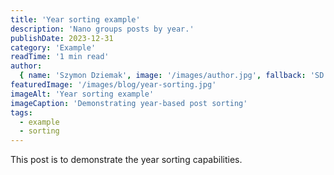 ```yaml
---
title: 'Year sorting example'
description: 'Nano groups posts by year.'
publishDate: 2023-12-31
category: 'Example'
readTime: '1 min read'
author:
  { name: 'Szymon Dziemak', image: '/images/author.jpg', fallback: 'SD', bio: 'Software Developer' }
featuredImage: '/images/blog/year-sorting.jpg'
imageAlt: 'Year sorting example'
imageCaption: 'Demonstrating year-based post sorting'
tags:
  - example
  - sorting
---
```


This post is to demonstrate the year sorting capabilities.
